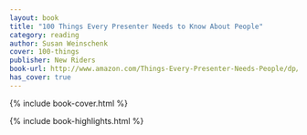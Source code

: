 ```yaml
---
layout: book
title: "100 Things Every Presenter Needs to Know About People"
category: reading
author: Susan Weinschenk
cover: 100-things
publisher: New Riders
book-url: http://www.amazon.com/Things-Every-Presenter-Needs-People/dp/0321821246
has_cover: true
---
```

{% include book-cover.html %}

{% include book-highlights.html %}
